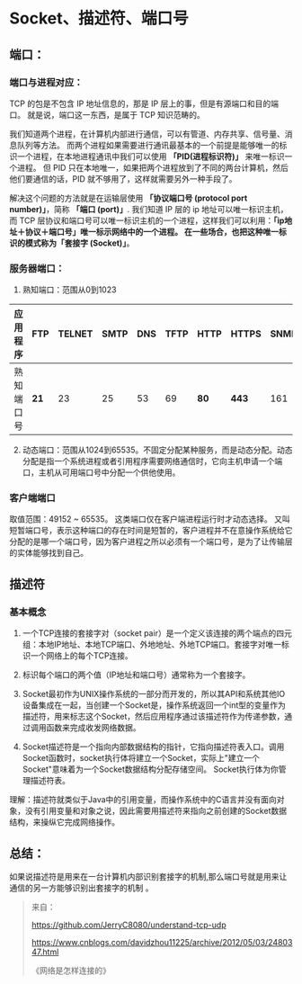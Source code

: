 # Socket、描述符、端口号

## 端口：

### 端口与进程对应：

TCP 的包是不包含 IP 地址信息的，那是 IP 层上的事，但是有源端口和目的端口。
就是说，端口这一东西，是属于 TCP 知识范畴的。

我们知道两个进程，在计算机内部进行通信，可以有管道、内存共享、信号量、消息队列等方法。
而两个进程如果需要进行通讯最基本的一个前提是能够唯一的标识一个进程，在本地进程通讯中我们可以使用 **「PID(进程标识符)」** 来唯一标识一个进程。
但 PID 只在本地唯一，如果把两个进程放到了不同的两台计算机，然后他们要通信的话，PID 就不够用了，这样就需要另外一种手段了。

解决这个问题的方法就是在运输层使用 **「协议端口号 (protocol port number)」**，简称 **「端口 (port)」**.
我们知道 IP 层的 ip 地址可以唯一标识主机，而 TCP 层协议和端口号可以唯一标识主机的一个进程，这样我们可以利用：**「ip地址＋协议＋端口号」**唯一标示网络中的一个进程。
在一些场合，也把这种唯一标识的模式称为**「套接字 (Socket)」**。



### 服务器端口：

1. 熟知端口：范围从0到1023

| 应用程序   | FTP    | TELNET | SMTP | DNS  | TFTP | HTTP   | HTTPS   | SNMP |
| ---------- | ------ | ------ | ---- | ---- | ---- | ------ | ------- | ---- |
| 熟知端口号 | **21** | 23     | 25   | 53   | 69   | **80** | **443** | 161  |

2. 动态端口：范围从1024到65535。不固定分配某种服务，而是动态分配。动态分配是指一个系统进程或者引用程序需要网络通信时，它向主机申请一个端口，主机从可用端口号中分配一个供他使用。

### 客户端端口

取值范围：49152 ~ 65535。
这类端口仅在客户端进程运行时才动态选择。
又叫 短暂端口号，表示这种端口的存在时间是短暂的，客户进程并不在意操作系统给它分配的是哪一个端口号，因为客户进程之所以必须有一个端口号，是为了让传输层的实体能够找到自己。



## 描述符

### 基本概念

1. 一个TCP连接的套接字对（socket pair）是一个定义该连接的两个端点的四元组：本地IP地址、本地TCP端口、外地地址、外地TCP端口。套接字对唯一标识一个网络上的每个TCP连接。
2. 标识每个端口的两个值（IP地址和端口号）通常称为一个套接字。

3. Socket最初作为UNIX操作系统的一部分而开发的，所以其API和系统其他IO设备集成在一起，当创建一个Socket是，操作系统返回一个int型的变量作为描述符，用来标志这个Socket，然后应用程序通过该描述符作为传递参数，通过调用函数来完成收发网络数据。

4.  Socket描述符是一个指向内部数据结构的指针，它指向描述符表入口。调用Socket函数时，socket执行体将建立一个Socket，实际上"建立一个Socket"意味着为一个Socket数据结构分配存储空间。 Socket执行体为你管理描述符表。

理解：描述符就类似于Java中的引用变量，而操作系统中的C语言并没有面向对象，没有引用变量和对象之说，因此需要用描述符来指向之前创建的Socket数据结构，来操纵它完成网络操作。



## 总结：

如果说描述符是用来在一台计算机内部识别套接字的机制,那么端口号就是用来让通信的另一方能够识别出套接字的机制 。



> 来自：
>
> https://github.com/JerryC8080/understand-tcp-udp
>
> https://www.cnblogs.com/davidzhou11225/archive/2012/05/03/2480347.html
>
> 《网络是怎样连接的》
